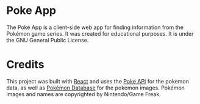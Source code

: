 # Poke App

The Poké App is a client-side web app for finding information from the Pokémon game series.
It was created for educational purposes. It is under the GNU General Public License.

# Credits

This project was built with [React](https://reactjs.org) and uses the [Poke API](https://pokeapi.co) for the pokemon data,
as well as [Pokémon Database](https://pokemondb.net) for the pokemon images.
Pokémon images and names are copyrighted by Nintendo/Game Freak.
